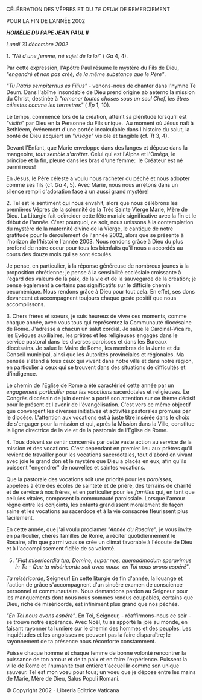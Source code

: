CÉLÉBRATION DES VÊPRES ET DU *TE DEUM* DE REMERCIEMENT

POUR LA FIN DE L’ANNÉE 2002

***HOMÉLIE DU PAPE JEAN PAUL II***

*Lundi 31 décembre 2002*

1. *"Né d'une femme, né sujet de la loi"* ( *Ga* 4, 4).

Par cette expression, l'Apôtre Paul résume le mystère du Fils de Dieu, *"engendré et non pas créé, de la même substance que le Père"*.

*"Tu Patris sempiternus es Filius"* \- venons-nous de chanter dans l'hymne Te Deum. Dans l'abîme insondable de Dieu prend origine ab aeterno la mission du Christ, destinée à *"ramener toutes choses sous un seul Chef, les êtres célestes comme les terrestres"* ( *Ep* 1, 10).

Le temps, commencé lors de la création, atteint sa plénitude lorsqu'il est *"visité"* par Dieu en la Personne du Fils unique.  Au moment où Jésus naît à Bethléem, événement d'une portée incalculable dans l'histoire du salut, la bonté de Dieu acquiert un *"visage"* visible et tangible (cf. *Tt* 3, 4).

Devant l'Enfant, que Marie enveloppe dans des langes et dépose dans la mangeoire, *tout semble s'arrêter*. Celui qui est l'Alpha et l'Oméga, le principe et la fin, pleure dans les bras d'une femme:  le Créateur est né parmi nous!

En Jésus, le Père céleste a voulu nous racheter du péché et nous adopter comme ses fils (cf. *Ga* 4, 5). Avec Marie, nous nous arrêtons dans un silence rempli d'adoration face à un aussi grand mystère!

2. Tel est le sentiment qui nous envahit, alors que nous célébrons les premières Vêpres de la solennité de la Très Sainte Vierge Marie, Mère de Dieu. La Liturgie fait coïncider cette fête mariale significative avec la fin et le début de l'année. C'est pourquoi, ce soir, nous unissons à la contemplation du mystère de la maternité divine de la Vierge, le cantique de notre gratitude pour le déroulement de l'année 2002, alors que se présente à l'horizon de l'histoire l'année 2003. Nous rendons grâce à Dieu du plus profond de notre coeur pour tous les bienfaits qu'il nous a accordés au cours des douze mois qui se sont écoulés.

Je pense, en particulier, à la réponse généreuse de nombreux jeunes à la proposition chrétienne; je pense à la sensibilité ecclésiale croissante à l'égard des valeurs de la paix, de la vie et de la sauvegarde de la création; je pense également à certains pas significatifs sur le difficile chemin oecuménique. Nous rendons grâce à Dieu pour tout cela. En effet, ses dons devancent et accompagnent toujours chaque geste positif que nous accomplissons.

3. Chers frères et soeurs, je suis heureux de vivre ces moments, comme chaque année, avec vous tous qui représentez la Communauté diocésaine de Rome. J'adresse à chacun un salut cordial. Je salue le Cardinal-Vicaire, les Evêques auxiliaires, les prêtres et les religieuses engagés dans le service pastoral dans les diverses paroisses et dans les Bureaux diocésains. Je salue le Maire de Rome, les membres de la Junte et du Conseil municipal, ainsi que les Autorités provinciales et régionales. Ma pensée s'étend à tous ceux qui vivent dans notre ville et dans notre région, en particulier à ceux qui se trouvent dans des situations de difficultés et d'indigence.

Le chemin de l'Eglise de Rome a été caractérisé cette année par un *engagement particulier pour les vocations* sacerdotales et religieuses. Le Congrès diocésain de juin dernier a porté son attention sur ce thème décisif pour le présent et l'avenir de l'évangélisation. C'est vers ce même objectif que convergent les diverses initiatives et activités pastorales promues par le diocèse. L'attention aux vocations est à juste titre insérée dans le choix de s'engager pour la mission et qui, après la Mission dans la Ville, constitue la ligne directrice de la vie et de la pastorale de l'Eglise de Rome.

4. Tous doivent se sentir concernés par cette vaste action au service de la mission et des vocations. C'est cependant en premier lieu aux prêtres qu'il revient de travailler pour les vocations sacerdotales, tout d'abord en vivant avec joie le grand don et le mystère que Dieu a placés en eux, afin qu'ils puissent "engendrer" de nouvelles et saintes vocations.

Que la pastorale des vocations soit une priorité pour les *paroisses*, appelées à être des écoles de sainteté et de prière, des terrains de charité et de service à nos frères, et en particulier pour les *familles* qui, en tant que cellules vitales, composent la communauté paroissiale. Lorsque l'amour règne entre les conjoints, les enfants grandissent moralement de façon saine et les vocations au sacerdoce et à la vie consacrée fleurissent plus facilement.

En cette année, que j'ai voulu proclamer *"Année du Rosaire"*, je vous invite en particulier, chères familles de Rome, à réciter quotidiennement le Rosaire, afin que parmi vous se crée un climat favorable à l'écoute de Dieu et à l'accomplissement fidèle de sa volonté.

5. *"Fiat misericordia tua, Domine, super nos, quemadmodum speravimus in Te - Que ta miséricorde soit avec nous:  en Toi nous avons espéré"*.

*Ta miséricorde*, Seigneur! En cette liturgie de fin d'année, la louange et l'action de grâce s'accompagnent d'un sincère examen de conscience personnel et communautaire. Nous demandons pardon au Seigneur pour les manquements dont nous nous sommes rendus coupables, certains que Dieu, riche de miséricorde, est infiniment plus grand que nos péchés.

*"En Toi nous avons espéré"*. En Toi, Seigneur, - réaffirmons-nous ce soir - se trouve notre espérance. Avec Noël, tu as apporté la joie au monde, en faisant rayonner ta lumière sur le chemin des hommes et des peuples. Les inquiétudes et les angoisses ne peuvent pas la faire disparaître; le rayonnement de ta présence nous réconforte constamment.

Puisse chaque homme et chaque femme de bonne volonté rencontrer la puissance de ton amour et de ta paix et en faire l'expérience. Puissent la ville de Rome et l'humanité tout entière t'accueillir comme son unique sauveur. Tel est mon voeu pour tous; un voeu que je dépose entre les mains de Marie, Mère de Dieu, Salus Populi Romani.

© Copyright 2002 - Libreria Editrice Vaticana